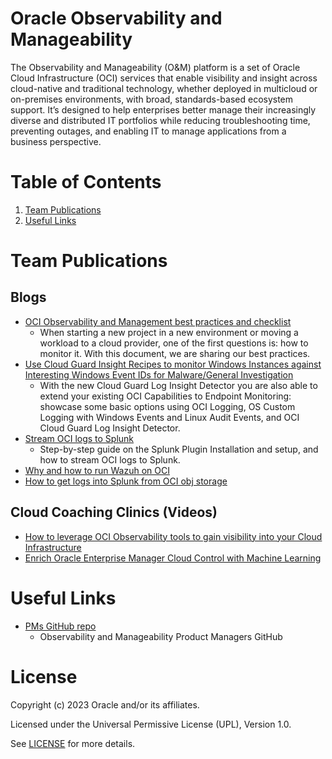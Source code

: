 # Oracle Observability and Manageability

The Observability and Manageability (O&M) platform is a set of Oracle Cloud Infrastructure (OCI) services that enable visibility and insight across cloud-native and traditional technology, whether deployed in multicloud or on-premises environments, with broad, standards-based ecosystem support. It’s designed to help enterprises better manage their increasingly diverse and distributed IT portfolios while reducing troubleshooting time, preventing outages, and enabling IT to manage applications from a business perspective.

# Table of Contents

1. [Team Publications](#team-publications)
2. [Useful Links](#useful-links)

# Team Publications

## Blogs

- [OCI Observability and Management best practices and checklist](https://blogs.oracle.com/observability/post/oci-observability-checklist)
  - When starting a new project in a new environment or moving a workload to a cloud provider, one of the first questions is: how to monitor it. With this document, we are sharing our best practices.
- [Use Cloud Guard Insight Recipes to monitor Windows Instances against Interesting Windows Event IDs for Malware/General Investigation ](https://learnoci.cloud/use-cloud-guard-insight-recipes-to-monitor-windows-instances-against-interesting-windows-event-ids-7ef796174d37?source=friends_link&sk=682c057a61e7c2707df1895420649c2c)
   - With the new Cloud Guard Log Insight Detector you are also able to extend your existing OCI Capabilities to Endpoint Monitoring: showcase some basic options using OCI Logging, OS Custom Logging with Windows Events and Linux Audit Events, and OCI Cloud Guard Log Insight Detector.
- [Stream OCI logs to Splunk](https://learnoci.cloud/stream-oci-logs-to-splunk-v9-1-c71c93e470fe?sk=8a7c3f6201bfcd847a83d36247eddfa7)
  - Step-by-step guide on the Splunk Plugin Installation and setup, and how to stream OCI logs to Splunk.
- [Why and how to run Wazuh on OCI](https://learnoci.cloud/why-and-how-to-run-wazuh-on-oci-6b39174b5d2d?sk=2b9185ad216f0cedbf80b2e5a8705c96)
- [How to get logs into Splunk from OCI obj storage](https://learnoci.cloud/how-to-get-logs-into-splunk-from-oci-object-storage-7304fbf467ea?sk=6539609ba70a068fe52f39fb079df32b)

## Cloud Coaching Clinics (Videos)

- [How to leverage OCI Observability tools to gain visibility into your Cloud Infrastructure](https://www.youtube.com/watch?v=bFnWYZCOvVk)
- [Enrich Oracle Enterprise Manager Cloud Control with Machine Learning](https://www.youtube.com/watch?v=KPmDyCGZKi8)

# Useful Links

- [PMs GitHub repo](https://github.com/oracle-quickstart/oci-o11y-solutions)
  - Observability and Manageability Product Managers GitHub

# License

Copyright (c) 2023 Oracle and/or its affiliates.

Licensed under the Universal Permissive License (UPL), Version 1.0.

See [LICENSE](https://github.com/oracle-devrel/technology-engineering/blob/folder-structure/LICENSE) for more details.
